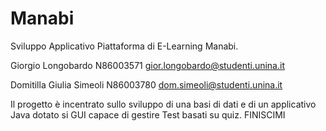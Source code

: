 # Manabi
Sviluppo Applicativo Piattaforma di E-Learning Manabi.


Giorgio Longobardo N86003571 gior.longobardo@studenti.unina.it


Domitilla Giulia Simeoli N86003780 dom.simeoli@studenti.unina.it


Il progetto è incentrato sullo sviluppo di una basi di dati e di un applicativo Java dotato si GUI capace di gestire Test basati su quiz. FINISCIMI
                                                                                                                                                   
